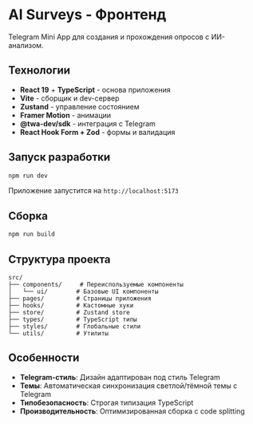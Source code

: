 # AI Surveys - Фронтенд

Telegram Mini App для создания и прохождения опросов с ИИ-анализом.

## Технологии

- **React 19** + **TypeScript** - основа приложения
- **Vite** - сборщик и dev-сервер
- **Zustand** - управление состоянием
- **Framer Motion** - анимации
- **@twa-dev/sdk** - интеграция с Telegram
- **React Hook Form + Zod** - формы и валидация

## Запуск разработки

```bash
npm run dev
```

Приложение запустится на `http://localhost:5173`

## Сборка

```bash
npm run build
```

## Структура проекта

```
src/
├── components/     # Переиспользуемые компоненты
│   └── ui/        # Базовые UI компоненты
├── pages/         # Страницы приложения
├── hooks/         # Кастомные хуки
├── store/         # Zustand store
├── types/         # TypeScript типы
├── styles/        # Глобальные стили
└── utils/         # Утилиты
```

## Особенности

- **Telegram-стиль**: Дизайн адаптирован под стиль Telegram
- **Темы**: Автоматическая синхронизация светлой/тёмной темы с Telegram
- **Типобезопасность**: Строгая типизация TypeScript
- **Производительность**: Оптимизированная сборка с code splitting